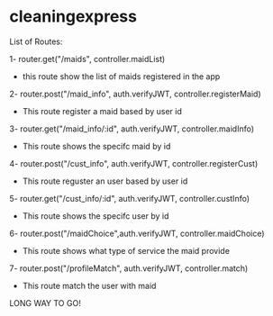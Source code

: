 # cleaningexpress

List of Routes:

1- router.get("/maids", controller.maidList) 
 - this route show the list of maids registered in the app 

2- router.post("/maid_info", auth.verifyJWT, controller.registerMaid)
 - This route register a maid based by user id

3- router.get("/maid_info/:id", auth.verifyJWT, controller.maidInfo)
 - This route shows the specifc maid by id

4- router.post("/cust_info", auth.verifyJWT, controller.registerCust)
 - This route reguster an user based by user id

5- router.get("/cust_info/:id", auth.verifyJWT, controller.custInfo)
 -  This route shows the specifc user by id

6- router.post("/maidChoice",auth.verifyJWT, controller.maidChoice)
 - This route shows what type of service the maid provide

7- router.post("/profileMatch", auth.verifyJWT, controller.match)
 - This route match the user with maid


 LONG WAY TO GO!